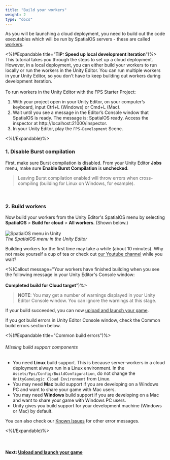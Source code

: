 ```yaml
---
title: "Build your workers"
weight: 2
type: "docs"
---
```


As you will be launching a cloud deployment, you need to build out the code executables which will be run by SpatialOS servers - these are called [workers]({{.Site.BaseURL}}/reference/glossary#worker).

<%(#Expandable title="<b>TIP: Speed up local development iteration</b>")%>
This tutorial takes you through the steps to set up a cloud deployment. However, in a local deployment, you can either build your workers to run locally or run the workers in the Unity Editor. You can run multiple workers in your Unity Editor, so you don't have to keep building out workers during development iteration.
<br/>
<br/>
To run workers in the Unity Editor with the FPS Starter Project:
<br/>

1. With your project open in your Unity Editor, on your computer’s keyboard, input Ctrl+L (Windows) or Cmd+L (Mac).
1. Wait until you see a message in the Editor’s Console window that SpatialOS is ready. The message is: SpatialOS ready. Access the inspector at http://localhost:21000/inspector.
1. In your Unity Editor, play the `FPS-Development` Scene.

<%(/Expandable)%>

### 1. Disable Burst compilation

First, make sure Burst compilation is disabled. From your Unity Editor **Jobs** menu, make sure **Enable Burst Compilation** is **unchecked**.

> Leaving Burst compilation enabled will throw errors when cross-compiling (building for Linux on Windows, for example).

<br/>

### 2. Build workers

Now build your workers from the Unity Editor's SpatialOS menu by selecting **SpatialOS** > **Build for cloud** > **All workers**.
  (Shown below.)
  <br/>
  <br/>![SpatialOS menu in Unity]({{.Site.BaseURL}}docs/assets/unity-spatialos-menu.png)
  <br/>_The SpatialOS menu in the Unity Editor_
  <br/>

Building workers for the first time may take a while (about 10 minutes). Why not make yourself a cup of tea or check out [our Youtube channel](https://www.youtube.com/channel/UC7BE8B2yUeQxPvZytk47NYw/videos) while you wait?

<%(Callout message="Your workers have finished building when you see the following message in your Unity Editor's Console window:<br/><br/>**Completed build for Cloud target**")%>

<p/>

> **NOTE**: You may get a number of warnings displayed in your Unity Editor Console window. You can ignore the warnings at this stage.

If your build succeeded, you can now [upload and launch your game]({{.Site.BaseURL}}/projects/fps/get-started/upload-launch).

If you got build errors in Unity Editor Console window, check the Common build errors section below.

<%(#Expandable title="Common build errors")%>

###### Missing build support components

* You need **Linux** build support. This is because server-workers in a cloud deployment always run in a Linux environment. In the `Assets/Fps/Config/BuildConfiguration`, do not change the `UnityGameLogic Cloud Environment` from Linux.
* You may need **Mac** build support if you are developing on a Windows PC and want to share your game with Mac users.<br/>
* You may need **Windows** build support if you are developing on a Mac and want to share your game with Windows PC users. <br/>
* Unity gives you build support for your development machine (Windows or Mac) by default.

You can also check our [Known Issues](https://github.com/spatialos/gdk-for-unity/projects/2) for other error messages.

<%(/Expandable)%>

<br/>

#### Next: [Upload and launch your game]({{.Site.BaseURL}}/projects/fps/get-started/upload-launch)
